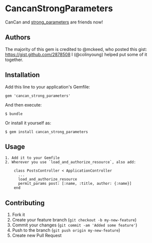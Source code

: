 # CancanStrongParameters

CanCan and [strong_parameters](https://github.com/rails/strong_parameters) are friends now!

## Authors

The majority of this gem is credited to @mckeed, who posted this gist: https://gist.github.com/2878508
I (@colinyoung) helped put some of it together.


## Installation

Add this line to your application's Gemfile:

    gem 'cancan_strong_parameters'

And then execute:

    $ bundle

Or install it yourself as:

    $ gem install cancan_strong_parameters

## Usage

    1. Add it to your Gemfile
    2. Wherever you use `load_and_authorize_resource`, also add:
    
        class PostsController < ApplicationController
          ...
          load_and_authorize_resource
          permit_params post: [:name, :title, author: {:name}]
        end

## Contributing

1. Fork it
2. Create your feature branch (`git checkout -b my-new-feature`)
3. Commit your changes (`git commit -am 'Added some feature'`)
4. Push to the branch (`git push origin my-new-feature`)
5. Create new Pull Request

